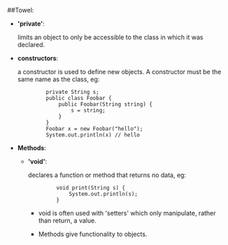 ##Towel:
 * **'private'**:

	limits an object to only be accessible to the class in which it was declared.

 * **constructors**:

	 a constructor is used to define new objects. A constructor must be the same name as the class, eg:

			    private String s;
			    public class Foobar {
			    	public Foobar(String string) {
			    		s = string;
			    	}
			    }
			    Foobar x = new Foobar("hello");
			    System.out.println(x) // hello

 * **Methods**:
	 * **'void'**:

		 declares a function or method that returns no data, eg:

				    void print(String s) {
				    	System.out.println(s);
				    }

		 * void is often used with 'setters' which only manipulate, rather than return, a value.

		 * Methods give functionality to objects.